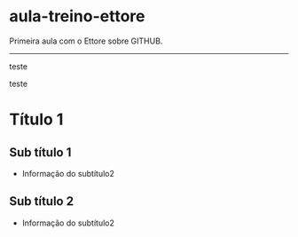 # aula-treino-ettore
Primeira aula com o Ettore sobre GITHUB.

---

teste


teste

# Título 1
## Sub título 1
 - Informação do subtítulo2
## Sub título 2
 - Informação do subtítulo2